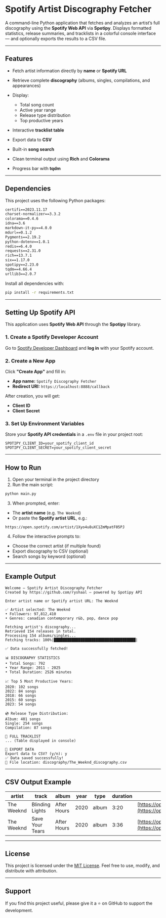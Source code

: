 # Spotify Artist Discography Fetcher

A command-line Python application that fetches and analyzes an artist’s full discography using the **Spotify Web API** via **Spotipy**.
Displays formatted statistics, release summaries, and tracklists in a colorful console interface — and optionally exports the results to a CSV file.

---

## Features

* Fetch artist information directly by **name** or **Spotify URL**
* Retrieve complete **discography** (albums, singles, compilations, and appearances)
* Display:

  * Total song count
  * Active year range
  * Release type distribution
  * Top productive years
* Interactive **tracklist table**
* Export data to **CSV**
* Built-in **song search**
* Clean terminal output using **Rich** and **Colorama**
* Progress bar with **tqdm**

---

## Dependencies

This project uses the following Python packages:

```txt
certifi==2023.11.17
charset-normalizer==3.3.2
colorama==0.4.6
idna==3.6
markdown-it-py==4.0.0
mdurl==0.1.2
Pygments==2.19.2
python-dotenv==1.0.1
redis==6.4.0
requests==2.31.0
rich==13.7.1
six==1.17.0
spotipy==2.23.0
tqdm==4.66.4
urllib3==2.0.7
```

Install all dependencies with:

```bash
pip install -r requirements.txt
```

---

## Setting Up Spotify API

This application uses **Spotify Web API** through the **Spotipy** library.

### 1. Create a Spotify Developer Account

Go to [Spotify Developer Dashboard](https://developer.spotify.com/dashboard) and **log in** with your Spotify account.

### 2. Create a New App

Click **"Create App"** and fill in:

* **App name:** `Spotify Discography Fetcher`
* **Redirect URI:** `https://localhost:8888/callback`

After creation, you will get:

* **Client ID**
* **Client Secret**

### 3. Set Up Environment Variables

Store your **Spotify API credentials** in a `.env` file in your project root:

```env
SPOTIPY_CLIENT_ID=your_spotify_client_id
SPOTIPY_CLIENT_SECRET=your_spotify_client_secret
```

---

## How to Run

1. Open your terminal in the project directory
2. Run the main script:

```bash
python main.py
```

3. When prompted, enter:

* The **artist name** (e.g. `The Weeknd`)
* Or paste the **Spotify artist URL**, e.g.:

```text
https://open.spotify.com/artist/1Xyo4u8uXC1ZmMpatF05PJ
```

4. Follow the interactive prompts to:

* Choose the correct artist (if multiple found)
* Export discography to CSV (optional)
* Search songs by keyword (optional)

---

## Example Output

```text
Welcome — Spotify Artist Discography Fetcher
Created by https://github.com/ryshaal — powered by Spotipy API

Enter artist name or Spotify artist URL: The Weeknd

✅ Artist selected: The Weeknd
• Followers: 97,812,410
• Genres: canadian contemporary r&b, pop, dance pop

Fetching artist's discography...
Retrieved 154 releases in total.
Processing 154 albums/singles...
Fetching tracks: 100%|█████████████████████████████████████|

✅ Data successfully fetched!

📊 DISCOGRAPHY STATISTICS
• Total Songs: 792
• Year Range: 2011 - 2025
• Total Duration: 2526 minutes

📈 Top 5 Most Productive Years:
2020: 102 songs
2022: 84 songs
2018: 66 songs
2015: 60 songs
2023: 54 songs

💿 Release Type Distribution:
Album: 401 songs
Single: 254 songs
Compilation: 87 songs

🎵 FULL TRACKLIST
... (Table displayed in console)

💾 EXPORT DATA
Export data to CSV? (y/n): y
✅ Data saved successfully!
📁 File location: discography/The_Weeknd_discography.csv
```

---

## CSV Output Example

| artist     | track           | album       | year | type  | duration | url                                                                   |
| ---------- | --------------- | ----------- | ---- | ----- | -------- | --------------------------------------------------------------------- |
| The Weeknd | Blinding Lights | After Hours | 2020 | album | 3:20     | [https://open.spotify.com/track/](https://open.spotify.com/track/)... |
| The Weeknd | Save Your Tears | After Hours | 2020 | album | 3:36     | [https://open.spotify.com/track/](https://open.spotify.com/track/)... |

---

## License

This project is licensed under the [MIT License](LICENSE). Feel free to use, modify, and distribute with attribution.

---

## Support

If you find this project useful, please give it a ⭐ on GitHub to support the development.
